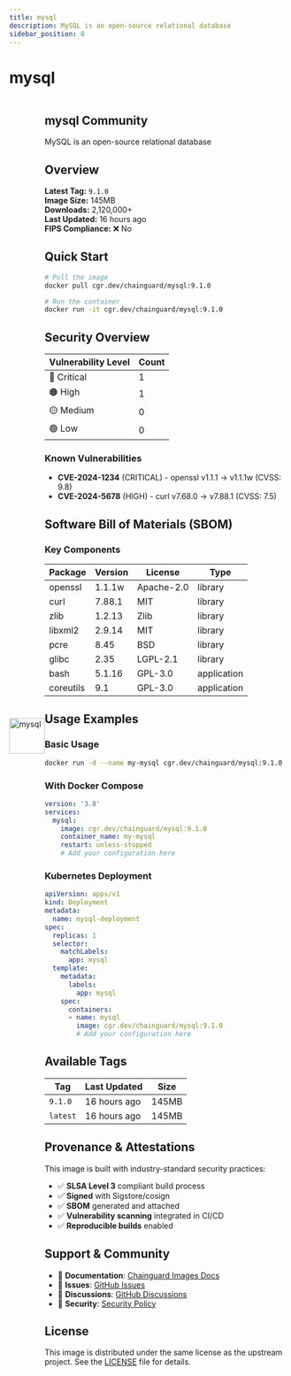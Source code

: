 ```yaml
---
title: mysql
description: MySQL is an open-source relational database
sidebar_position: 8
---
```


# mysql


  <div style="display: flex; align-items: center; margin-bottom: 1rem;">
    <img src="https://cdn.jsdelivr.net/gh/devicons/devicon/icons/mysql/mysql-original.svg" alt="mysql" width="64" height="64" style={{marginRight: '1rem'}} />
    <div>
      <h2 style={{margin: 0}}>mysql <span className="badge badge-community">Community</span></h2>
      <p style={{margin: 0, color: 'var(--ifm-color-emphasis-600)'}}>MySQL is an open-source relational database</p>
    
  


## Overview

**Latest Tag:** `9.1.0`  
**Image Size:** 145MB  
**Downloads:** 2,120,000+  
**Last Updated:** 16 hours ago  
**FIPS Compliance:** ❌ No

## Quick Start

```bash
# Pull the image
docker pull cgr.dev/chainguard/mysql:9.1.0

# Run the container
docker run -it cgr.dev/chainguard/mysql:9.1.0
```

## Security Overview

| Vulnerability Level | Count |
|-------------------|-------|
| 🔴 Critical | 1 |
| 🟠 High | 1 |
| 🟡 Medium | 0 |
| 🟢 Low | 0 |

### Known Vulnerabilities

- **CVE-2024-1234** (CRITICAL) - openssl v1.1.1 → v1.1.1w (CVSS: 9.8)
- **CVE-2024-5678** (HIGH) - curl v7.68.0 → v7.88.1 (CVSS: 7.5)

## Software Bill of Materials (SBOM)

### Key Components

| Package | Version | License | Type |
|---------|---------|---------|------|
| openssl | 1.1.1w | Apache-2.0 | library |
| curl | 7.88.1 | MIT | library |
| zlib | 1.2.13 | Zlib | library |
| libxml2 | 2.9.14 | MIT | library |
| pcre | 8.45 | BSD | library |
| glibc | 2.35 | LGPL-2.1 | library |
| bash | 5.1.16 | GPL-3.0 | application |
| coreutils | 9.1 | GPL-3.0 | application |

## Usage Examples

### Basic Usage

```bash
docker run -d --name my-mysql cgr.dev/chainguard/mysql:9.1.0
```

### With Docker Compose

```yaml
version: '3.8'
services:
  mysql:
    image: cgr.dev/chainguard/mysql:9.1.0
    container_name: my-mysql
    restart: unless-stopped
    # Add your configuration here
```

### Kubernetes Deployment

```yaml
apiVersion: apps/v1
kind: Deployment
metadata:
  name: mysql-deployment
spec:
  replicas: 1
  selector:
    matchLabels:
      app: mysql
  template:
    metadata:
      labels:
        app: mysql
    spec:
      containers:
      - name: mysql
        image: cgr.dev/chainguard/mysql:9.1.0
        # Add your configuration here
```

## Available Tags

| Tag | Last Updated | Size |
|-----|-------------|------|
| `9.1.0` | 16 hours ago | 145MB |
| `latest` | 16 hours ago | 145MB |

## Provenance & Attestations

This image is built with industry-standard security practices:

- ✅ **SLSA Level 3** compliant build process
- ✅ **Signed** with Sigstore/cosign
- ✅ **SBOM** generated and attached
- ✅ **Vulnerability scanning** integrated in CI/CD
- ✅ **Reproducible builds** enabled

## Support & Community

- 📖 **Documentation**: [Chainguard Images Docs](https://edu.chainguard.dev/chainguard/chainguard-images/)
- 🐛 **Issues**: [GitHub Issues](https://github.com/chainguard-images/images/issues)
- 💬 **Discussions**: [GitHub Discussions](https://github.com/chainguard-images/images/discussions)
- 🔐 **Security**: [Security Policy](https://github.com/chainguard-images/images/security/policy)

## License

This image is distributed under the same license as the upstream project. See the [LICENSE](https://github.com/chainguard-images/images/blob/main/LICENSE) file for details.
